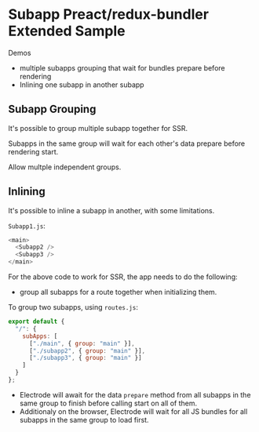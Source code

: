 # Subapp Preact/redux-bundler Extended Sample

Demos

- multiple subapps grouping that wait for bundles prepare before rendering
- Inlining one subapp in another subapp

## Subapp Grouping

It's possible to group multiple subapp together for SSR.

Subapps in the same group will wait for each other's data prepare before rendering start.

Allow multple independent groups.

## Inlining

It's possible to inline a subapp in another, with some limitations.

`Subapp1.js`:

```js
<main>
  <Subapp2 />
  <Subapp3 />
</main>
```

For the above code to work for SSR, the app needs to do the following:

- group all subapps for a route together when initializing them.

To group two subapps, using `routes.js`:

```js
export default {
  "/": {
    subApps: [
      ["./main", { group: "main" }],
      ["./subapp2", { group: "main" }],
      ["./subapp3", { group: "main" }]
    ]
  }
};
```

- Electrode will await for the data `prepare` method from all subapps in the same group to finish before calling start on all of them.
- Additionaly on the browser, Electrode will wait for all JS bundles for all subapps in the same group to load first.
